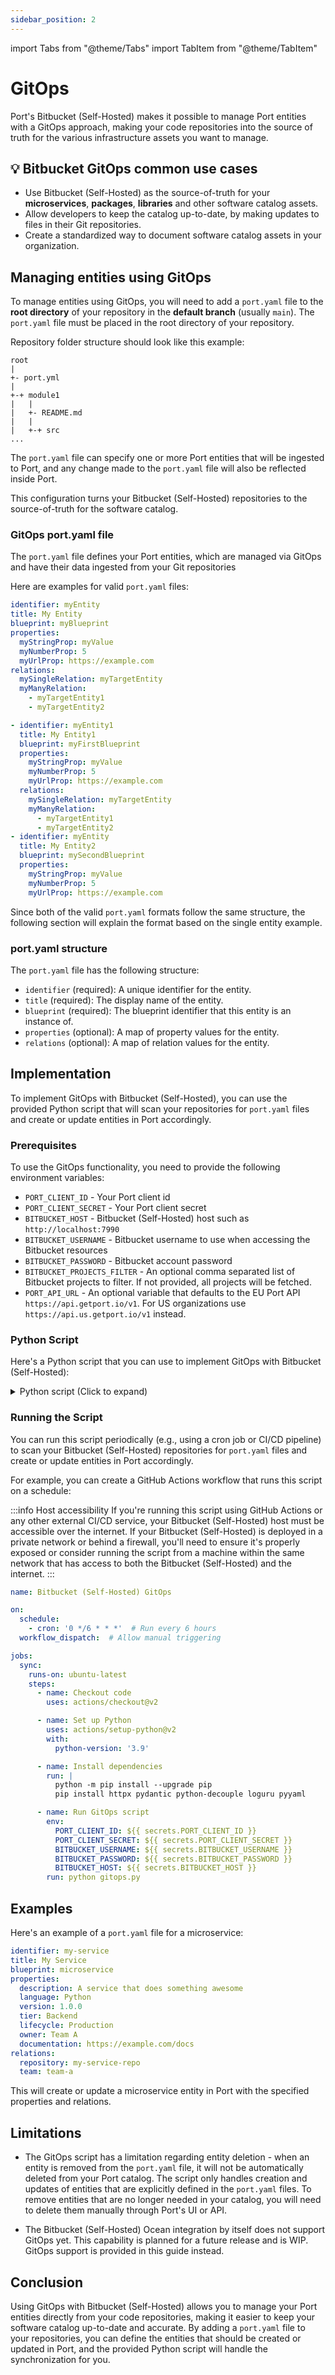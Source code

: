 ```yaml
---
sidebar_position: 2
---
```


import Tabs from "@theme/Tabs"
import TabItem from "@theme/TabItem"

# GitOps

Port's Bitbucket (Self-Hosted) makes it possible to manage Port entities with a GitOps approach, making your code repositories into the source of truth for the various infrastructure assets you want to manage.

## 💡 Bitbucket GitOps common use cases

- Use Bitbucket (Self-Hosted) as the source-of-truth for your **microservices**, **packages**, **libraries** and other software catalog assets.
- Allow developers to keep the catalog up-to-date, by making updates to files in their Git repositories.
- Create a standardized way to document software catalog assets in your organization.

## Managing entities using GitOps

To manage entities using GitOps, you will need to add a `port.yaml` file to the **root directory** of your repository in the **default branch** (usually `main`). The `port.yaml` file must be placed in the root directory of your repository. 

Repository folder structure should look like this example:

```
root
|
+- port.yml
|
+-+ module1
|   |
|   +- README.md
|   |
|   +-+ src
...
```

The `port.yaml` file can specify one or more Port entities that will be ingested to Port, and any change made to the `port.yaml` file will also be reflected inside Port.

This configuration turns your Bitbucket (Self-Hosted) repositories to the source-of-truth for the software catalog.

### GitOps port.yaml file

The `port.yaml` file defines your Port entities, which are managed via GitOps and have their data ingested from your Git repositories

Here are examples for valid `port.yaml` files:

<Tabs groupId="format">

<TabItem value="single" label="Single entity">

```yaml showLineNumbers
identifier: myEntity
title: My Entity
blueprint: myBlueprint
properties:
  myStringProp: myValue
  myNumberProp: 5
  myUrlProp: https://example.com
relations:
  mySingleRelation: myTargetEntity
  myManyRelation:
    - myTargetEntity1
    - myTargetEntity2
```

</TabItem>

<TabItem value="multiple" label="Multiple entities">

```yaml showLineNumbers
- identifier: myEntity1
  title: My Entity1
  blueprint: myFirstBlueprint
  properties:
    myStringProp: myValue
    myNumberProp: 5
    myUrlProp: https://example.com
  relations:
    mySingleRelation: myTargetEntity
    myManyRelation:
      - myTargetEntity1
      - myTargetEntity2
- identifier: myEntity
  title: My Entity2
  blueprint: mySecondBlueprint
  properties:
    myStringProp: myValue
    myNumberProp: 5
    myUrlProp: https://example.com
```

</TabItem>

</Tabs>

Since both of the valid `port.yaml` formats follow the same structure, the following section will explain the format based on the single entity example.

### port.yaml structure

The `port.yaml` file has the following structure:

- `identifier` (required): A unique identifier for the entity.
- `title` (required): The display name of the entity.
- `blueprint` (required): The blueprint identifier that this entity is an instance of.
- `properties` (optional): A map of property values for the entity.
- `relations` (optional): A map of relation values for the entity.

## Implementation

To implement GitOps with Bitbucket (Self-Hosted), you can use the provided Python script that will scan your repositories for `port.yaml` files and create or update entities in Port accordingly.

<h3>Prerequisites</h3>

To use the GitOps functionality, you need to provide the following environment variables:

- `PORT_CLIENT_ID` - Your Port client id
- `PORT_CLIENT_SECRET` - Your Port client secret
- `BITBUCKET_HOST` - Bitbucket (Self-Hosted) host such as `http://localhost:7990`
- `BITBUCKET_USERNAME` - Bitbucket username to use when accessing the Bitbucket resources
- `BITBUCKET_PASSWORD` - Bitbucket account password
- `BITBUCKET_PROJECTS_FILTER` - An optional comma separated list of Bitbucket projects to filter. If not provided, all projects will be fetched.
- `PORT_API_URL` - An optional variable that defaults to the EU Port API `https://api.getport.io/v1`. For US organizations use `https://api.us.getport.io/v1` instead.

<h3>Python Script</h3>

Here's a Python script that you can use to implement GitOps with Bitbucket (Self-Hosted):

<details>
<summary>Python script (Click to expand)</summary>

:::tip Latest Version
You can pull the latest version of this code by cloning this [repository](https://github.com/port-labs/bitbucket-workspace-data.git)
:::

```python showLineNumbers
import time
from datetime import datetime, timedelta
import asyncio
from typing import Any, Optional, Dict
import httpx
import yaml
from decouple import config
from loguru import logger
from httpx import BasicAuth
from pydantic import BaseModel, ValidationError

# These are the credentials passed by the variables of your pipeline to your tasks and into your env
PORT_CLIENT_ID = config("PORT_CLIENT_ID")
PORT_CLIENT_SECRET = config("PORT_CLIENT_SECRET")
BITBUCKET_USERNAME = config("BITBUCKET_USERNAME")
BITBUCKET_PASSWORD = config("BITBUCKET_PASSWORD")
BITBUCKET_API_URL = config("BITBUCKET_HOST")
BITBUCKET_PROJECTS_FILTER = config(
    "BITBUCKET_PROJECTS_FILTER", cast=lambda v: v.split(",") if v else None, default=[]
)
PORT_API_URL = config("PORT_API_URL", default="https://api.getport.io/v1")

# According to https://support.atlassian.com/bitbucket-cloud/docs/api-request-limits/
RATE_LIMIT = 1000  # Maximum number of requests allowed per hour
RATE_PERIOD = 3600  # Rate limit reset period in seconds (1 hour)
request_count = 0
rate_limit_start = time.time()
port_access_token, token_expiry_time = None, datetime.now()
port_headers = {}
bitbucket_auth = BasicAuth(username=BITBUCKET_USERNAME, password=BITBUCKET_PASSWORD)
client = httpx.AsyncClient(timeout=httpx.Timeout(60))


async def get_access_token():
    credentials = {"clientId": PORT_CLIENT_ID, "clientSecret": PORT_CLIENT_SECRET}
    token_response = await client.post(
        f"{PORT_API_URL}/auth/access_token", json=credentials
    )
    response_data = token_response.json()
    access_token = response_data["accessToken"]
    expires_in = response_data["expiresIn"]
    token_expiry_time = datetime.now() + timedelta(seconds=expires_in)
    return access_token, token_expiry_time


async def refresh_access_token():
    global port_access_token, token_expiry_time, port_headers
    logger.info("Refreshing access token...")
    port_access_token, token_expiry_time = await get_access_token()
    port_headers = {"Authorization": f"Bearer {port_access_token}"}
    logger.info(f"New token received. Expiry time: {token_expiry_time}")


async def refresh_token_if_expired():
    if datetime.now() >= token_expiry_time:
        await refresh_access_token()


async def refresh_token_and_retry(method: str, url: str, **kwargs):
    await refresh_access_token()
    response = await client.request(method, url, headers=port_headers, **kwargs)
    return response


async def send_port_request(method: str, endpoint: str, payload: Optional[dict] = None):
    global port_access_token, token_expiry_time, port_headers
    await refresh_token_if_expired()
    url = f"{PORT_API_URL}/{endpoint}"
    try:
        response = await client.request(method, url, headers=port_headers, json=payload)
        response.raise_for_status()
        return response
    except httpx.HTTPStatusError as e:
        if e.response.status_code == 401:
            # Unauthorized, refresh token and retry
            logger.info("Received 401 Unauthorized. Refreshing token and retrying...")
            try:
                response = await refresh_token_and_retry(method, url, json=payload)
                response.raise_for_status()
                return response
            except httpx.HTTPStatusError as e:
                logger.error(
                    f"Error after retrying: {e.response.status_code}, {e.response.text}"
                )
                return {"status_code": e.response.status_code, "response": e.response}
        else:
            logger.error(
                f"HTTP error occurred: {e.response.status_code}, {e.response.text}"
            )
            return {"status_code": e.response.status_code, "response": e.response}
    except httpx.HTTPError as e:
        logger.error(f"HTTP error occurred: {e}")
        return {"status_code": None, "error": e}


async def add_entity_to_port(blueprint_id, entity_object):
    response = await send_port_request(
        method="POST",
        endpoint=f"blueprints/{blueprint_id}/entities?upsert=true&merge=true",
        payload=entity_object,
    )
    if not isinstance(response, dict):
        logger.info(response.json())


async def get_paginated_resource(
    path: str,
    params: dict[str, Any] = None,
    page_size: int = 25,
    full_response: bool = False,
):
    global request_count, rate_limit_start

    # Check if we've exceeded the rate limit, and if so, wait until the reset period is over
    if request_count >= RATE_LIMIT:
        elapsed_time = time.time() - rate_limit_start
        if elapsed_time < RATE_PERIOD:
            sleep_time = RATE_PERIOD - elapsed_time
            await asyncio.sleep(sleep_time)

        # Reset the rate limiting variables
        request_count = 0
        rate_limit_start = time.time()

    url = f"{BITBUCKET_API_URL}/rest/api/1.0/{path}"
    params = params or {}
    params["limit"] = page_size
    next_page_start = None

    while True:
        try:
            if next_page_start:
                params["start"] = next_page_start

            response = await client.get(url=url, auth=bitbucket_auth, params=params)
            response.raise_for_status()
            page_json = response.json()
            request_count += 1
            logger.debug(
                f"Requested data for {path}, with params: {params} and response code: {response.status_code}"
            )
            if full_response:
                yield page_json
            else:
                batch_data = page_json["values"]
                yield batch_data

            next_page_start = page_json.get("nextPageStart")
            if not next_page_start:
                break
        except httpx.HTTPStatusError as e:
            if e.response.status_code == 404:
                logger.info(
                    f"Could not find the requested resources {path}. Terminating gracefully..."
                )
                return
            logger.error(
                f"HTTP error with code {e.response.status_code}, content: {e.response.text}"
            )
        except httpx.HTTPError as e:
            logger.error(f"HTTP occurred while fetching Bitbucket data: {e}")
        logger.info(f"Successfully fetched paginated data for {path}")


async def get_single_project(project_key: str):
    response = await client.get(
        f"{BITBUCKET_API_URL}/rest/api/1.0/projects/{project_key}", auth=bitbucket_auth
    )
    response.raise_for_status()
    return response.json()


def parse_repository_file_response(file_response: dict[str, Any]) -> str:
    lines = file_response.get("lines", [])
    logger.info(f"Received port.yaml file with {len(lines)} entries")
    content = ""
    for line in lines:
        content += line.get("text", "") + "\n"
    return content


async def get_repositories(project: dict[str, Any]):
    repositories_path = f"projects/{project['key']}/repos"
    async for repositories_batch in get_paginated_resource(path=repositories_path):
        logger.info(
            f"received repositories batch with size {len(repositories_batch)} from project: {project['key']}"
        )
        await asyncio.gather(
            *(
                create_or_update_entity_from_yaml(
                    project_key=project["key"], repo_slug=repo["slug"]
                )
                for repo in repositories_batch
            )
        )


async def read_port_yaml_from_bitbucket(project_key, repo_slug):
    url = f"projects/{project_key}/repos/{repo_slug}/browse/port.yaml"
    port_yaml_file = ""
    async for port_file_batch in get_paginated_resource(
        path=url, page_size=500, full_response=True
    ):
        file_content = parse_repository_file_response(port_file_batch)
        port_yaml_file += file_content
    return yaml.safe_load(port_yaml_file)


async def create_or_update_entity_from_yaml(project_key, repo_slug):
    try:
        entity_data = await read_port_yaml_from_bitbucket(project_key, repo_slug)
        if entity_data:
            logger.info(f"Creating entity from port.yaml: {entity_data}")
            if isinstance(entity_data, dict):
                validated_entity = validate_port_yaml(entity_data)
                if validated_entity:
                    await add_entity_to_port(
                        blueprint_id=entity_data.get("blueprint"), entity_object=entity_data
                    )
            elif isinstance(entity_data, list):
                for entity in entity_data:
                    validated_entity = validate_port_yaml(entity)
                    if validated_entity:
                        await add_entity_to_port(
                            blueprint_id=entity.get("blueprint"), entity_object=entity
                        )
                    else:
                        logger.error(f"Invalid entity schema: {entity}")
            else:
                logger.error(f"Invalid entity port.yaml schema : {entity_data} with type {type(entity_data)}")
    except Exception as e:
        logger.error(f"Error reading port.yaml file: {str(e)}")
        return


class PortEntity(BaseModel):
    identifier: str
    title: str
    blueprint: str
    properties: Dict[str, Any]
    relations: Dict[str, Any]


def validate_port_yaml(data: dict):
    try:
        data["properties"] = data.get("properties") or {}
        data["relations"] = data.get("relations") or {}
        validated_entity = PortEntity(**data)
        return validated_entity.model_dump()
    except ValidationError as e:
        logger.error(f"Validation error for entity: {e.json()}")
        return None
    except Exception as e:
        logger.error(f"Error validating entity: {e}")
        return None


async def main():
    logger.info("Starting Bitbucket data extraction")
    if BITBUCKET_PROJECTS_FILTER:

        async def filtered_projects_generator():
            yield [await get_single_project(key) for key in BITBUCKET_PROJECTS_FILTER]

        projects = filtered_projects_generator()
    else:
        projects = get_paginated_resource(path="projects")
    async for projects_batch in projects:
        logger.info(f"received projects batch with size {len(projects_batch)}")
        for project in projects_batch:
            await get_repositories(project=project)

    logger.info("Bitbucket gitops completed")
    await client.aclose()


if __name__ == "__main__":
    asyncio.run(main())
```

</details>

<h3>Running the Script</h3>

You can run this script periodically (e.g., using a cron job or CI/CD pipeline) to scan your Bitbucket (Self-Hosted) repositories for `port.yaml` files and create or update entities in Port accordingly.

For example, you can create a GitHub Actions workflow that runs this script on a schedule:

:::info Host accessibility
If you're running this script using GitHub Actions or any other external CI/CD service, your Bitbucket (Self-Hosted) host must be accessible over the internet. If your Bitbucket (Self-Hosted) is deployed in a private network or behind a firewall, you'll need to ensure it's properly exposed or consider running the script from a machine within the same network that has access to both the Bitbucket (Self-Hosted) and the internet.
:::

```yaml showLineNumbers
name: Bitbucket (Self-Hosted) GitOps

on:
  schedule:
    - cron: '0 */6 * * *'  # Run every 6 hours
  workflow_dispatch:  # Allow manual triggering

jobs:
  sync:
    runs-on: ubuntu-latest
    steps:
      - name: Checkout code
        uses: actions/checkout@v2

      - name: Set up Python
        uses: actions/setup-python@v2
        with:
          python-version: '3.9'

      - name: Install dependencies
        run: |
          python -m pip install --upgrade pip
          pip install httpx pydantic python-decouple loguru pyyaml

      - name: Run GitOps script
        env:
          PORT_CLIENT_ID: ${{ secrets.PORT_CLIENT_ID }}
          PORT_CLIENT_SECRET: ${{ secrets.PORT_CLIENT_SECRET }}
          BITBUCKET_USERNAME: ${{ secrets.BITBUCKET_USERNAME }}
          BITBUCKET_PASSWORD: ${{ secrets.BITBUCKET_PASSWORD }}
          BITBUCKET_HOST: ${{ secrets.BITBUCKET_HOST }}
        run: python gitops.py
```

## Examples

Here's an example of a `port.yaml` file for a microservice:

```yaml
identifier: my-service
title: My Service
blueprint: microservice
properties:
  description: A service that does something awesome
  language: Python
  version: 1.0.0
  tier: Backend
  lifecycle: Production
  owner: Team A
  documentation: https://example.com/docs
relations:
  repository: my-service-repo
  team: team-a
```

This will create or update a microservice entity in Port with the specified properties and relations.

## Limitations

- The GitOps script has a limitation regarding entity deletion - when an entity is removed from the `port.yaml` file, it will not be automatically deleted from your Port catalog. The script only handles creation and updates of entities that are explicitly defined in the `port.yaml` files. To remove entities that are no longer needed in your catalog, you will need to delete them manually through Port's UI or API.

- The Bitbucket (Self-Hosted) Ocean integration by itself does not support GitOps yet. This capability is planned for a future release and is WIP. GitOps support is provided in this guide instead.


## Conclusion

Using GitOps with Bitbucket (Self-Hosted) allows you to manage your Port entities directly from your code repositories, making it easier to keep your software catalog up-to-date and accurate. By adding a `port.yaml` file to your repositories, you can define the entities that should be created or updated in Port, and the provided Python script will handle the synchronization for you. 
